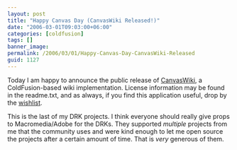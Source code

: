 ```yaml
---
layout: post
title: "Happy Canvas Day (CanvasWiki Released!)"
date: "2006-03-01T09:03:00+06:00"
categories: [coldfusion]
tags: []
banner_image: 
permalink: /2006/03/01/Happy-Canvas-Day-CanvasWiki-Released
guid: 1127
---
```


Today I am happy to announce the public release of <a href="http://ray.camdenfamily.com/projects/canvas">CanvasWiki</a>, a ColdFusion-based wiki implementation. License information may be found in the readme.txt, and as always, if you find this application useful, drop by the <a href="http://www.amazon.com/o/registry/2TCL1D08EZEYE">wishlist</a>.

This is the last of my DRK projects. I think everyone should really give props to Macromedia/Adobe for the DRKs. They supported <i>multiple</i> projects from me that the community uses and were kind enough to let me open source the projects after a certain amount of time. That is <i>very</i> generous of them.